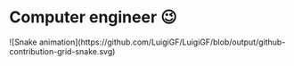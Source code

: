 # Computer engineer 😉
<div class="text-center">
    ![Snake animation](https://github.com/LuigiGF/LuigiGF/blob/output/github-contribution-grid-snake.svg)
</div>
